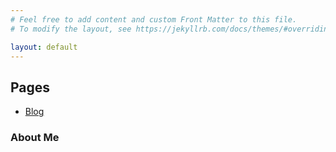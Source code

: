 ```yaml
---
# Feel free to add content and custom Front Matter to this file.
# To modify the layout, see https://jekyllrb.com/docs/themes/#overriding-theme-defaults

layout: default
---
```

## Pages

- [Blog](https://lysol-soap.github.io/blog)

### About Me




















